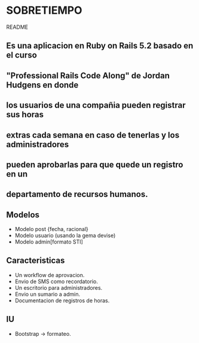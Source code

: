 # SOBRETIEMPO
README

## Es una aplicacion en Ruby on Rails 5.2 basado en el curso 
## "Professional Rails Code Along" de Jordan Hudgens en donde 
## los usuarios de una compañia pueden registrar sus horas 
## extras cada semana en caso de tenerlas y los administradores 
## pueden aprobarlas para que quede un registro en un 
## departamento de recursos humanos.

## Modelos

- Modelo post {fecha, racional}
- Modelo usuario (usando la gema devise)
- Modelo admin[formato STI]

## Caracteristicas
- Un workflow de aprovacion.
- Envio de SMS como recordatorio.
- Un escritorio para administradores.
- Envio un sumario a admin.
- Documentacion de registros de horas.

## IU
- Bootstrap -> formateo.